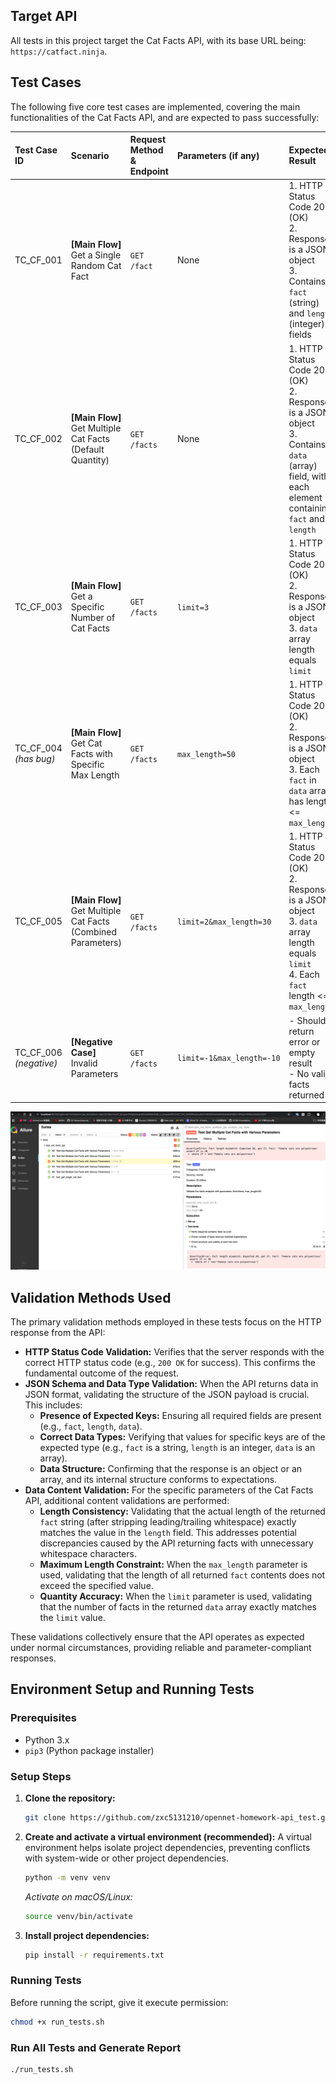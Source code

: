## Target API

All tests in this project target the Cat Facts API, with its base URL being: `https://catfact.ninja`.

## Test Cases

The following five core test cases are implemented, covering the main functionalities of the Cat Facts API, and are expected to pass successfully:

| Test Case ID           | Scenario                               | Request Method & Endpoint  | Parameters (if any)                | Expected Result                                                          | Validation Method                                                       |
|:-----------------------| :------------------------------------- | :----------------------- | :--------------------------------- | :----------------------------------------------------------------------- | :---------------------------------------------------------------------- |
| TC_CF_001              | **[Main Flow]** Get a Single Random Cat Fact | `GET /fact`              | None                               | 1. HTTP Status Code 200 (OK) <br> 2. Response is a JSON object <br> 3. Contains `fact` (string) and `length` (integer) fields | 1. Check status code <br> 2. Check response JSON structure and data types <br> 3. Validate `fact` length matches `length` value (after stripping whitespace) |
| TC_CF_002              | **[Main Flow]** Get Multiple Cat Facts (Default Quantity) | `GET /facts`             | None                               | 1. HTTP Status Code 200 (OK) <br> 2. Response is a JSON object <br> 3. Contains `data` (array) field, with each element containing `fact` and `length` | 1. Check status code <br> 2. Check response JSON structure <br> 3. Validate `data` array element structure |
| TC_CF_003              | **[Main Flow]** Get a Specific Number of Cat Facts | `GET /facts`             | `limit=3`                          | 1. HTTP Status Code 200 (OK) <br> 2. Response is a JSON object <br> 3. `data` array length equals `limit` | 1. Check status code <br> 2. Validate `data` array length matches `limit` |
| TC_CF_004 *(has bug)*  | **[Main Flow]** Get Cat Facts with Specific Max Length | `GET /facts`             | `max_length=50`                    | 1. HTTP Status Code 200 (OK) <br> 2. Response is a JSON object <br> 3. Each `fact` in `data` array has length <= `max_length` | 1. Check status code <br> 2. Validate length of each `fact`             |
| TC_CF_005              | **[Main Flow]** Get Multiple Cat Facts (Combined Parameters) | `GET /facts`             | `limit=2&max_length=30`            | 1. HTTP Status Code 200 (OK) <br> 2. Response is a JSON object <br> 3. `data` array length equals `limit` <br> 4. Each `fact` length <= `max_length` | 1. Check status code <br> 2. Validate `data` array length and length of each `fact` |
| TC_CF_006 *(negative)* | **[Negative Case]** Invalid Parameters        | `GET /facts`      | `limit=-1&max_length=-10`          | - Should return error or empty result <br> - No valid facts returned                                              | - Assert absence of valid `data` or empty list <br> - Ensure graceful error or 4xx status             |

![allure-report.png](allure-report.png)

## Validation Methods Used

The primary validation methods employed in these tests focus on the HTTP response from the API:

* **HTTP Status Code Validation:** Verifies that the server responds with the correct HTTP status code (e.g., `200 OK` for success). This confirms the fundamental outcome of the request.
* **JSON Schema and Data Type Validation:** When the API returns data in JSON format, validating the structure of the JSON payload is crucial. This includes:
    * **Presence of Expected Keys:** Ensuring all required fields are present (e.g., `fact`, `length`, `data`).
    * **Correct Data Types:** Verifying that values for specific keys are of the expected type (e.g., `fact` is a string, `length` is an integer, `data` is an array).
    * **Data Structure:** Confirming that the response is an object or an array, and its internal structure conforms to expectations.
* **Data Content Validation:** For the specific parameters of the Cat Facts API, additional content validations are performed:
    * **Length Consistency:** Validating that the actual length of the returned `fact` string (after stripping leading/trailing whitespace) exactly matches the value in the `length` field. This addresses potential discrepancies caused by the API returning facts with unnecessary whitespace characters.
    * **Maximum Length Constraint:** When the `max_length` parameter is used, validating that the length of all returned `fact` contents does not exceed the specified value.
    * **Quantity Accuracy:** When the `limit` parameter is used, validating that the number of facts in the returned `data` array exactly matches the `limit` value.

These validations collectively ensure that the API operates as expected under normal circumstances, providing reliable and parameter-compliant responses.

## Environment Setup and Running Tests

### Prerequisites

* Python 3.x
* `pip3` (Python package installer)

### Setup Steps

1.  **Clone the repository:**
    ```bash
    git clone https://github.com/zxc5131210/opennet-homework-api_test.git
    ```
2.  **Create and activate a virtual environment (recommended):**
    A virtual environment helps isolate project dependencies, preventing conflicts with system-wide or other project dependencies.
    ```bash
    python -m venv venv
    ```
    *Activate on macOS/Linux:*
    ```bash
    source venv/bin/activate
    ```
3.  **Install project dependencies:**
    ```bash
    pip install -r requirements.txt
    ```

### Running Tests


Before running the script, give it execute permission:
```bash
chmod +x run_tests.sh
````
### Run All Tests and Generate Report
```bash
./run_tests.sh
```